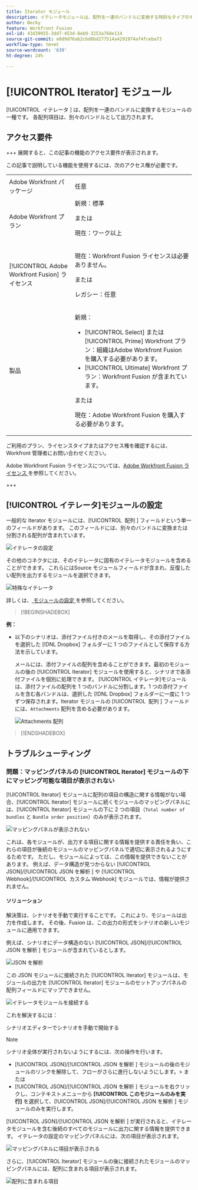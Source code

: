 ```yaml
---
title: Iterator モジュール
description: イテレータモジュールは、配列を一連のバンドルに変換する特別なタイプのモジュールです。各配列項目は、別々のバンドルとして出力されます。
author: Becky
feature: Workfront Fusion
exl-id: 43d39955-3dd7-453d-8eb0-3253a768e114
source-git-commit: e0d9d76ab2cbd8bd277514a4291974af4fceba73
workflow-type: tm+mt
source-wordcount: '639'
ht-degree: 24%

---
```


# [!UICONTROL Iterator] モジュール

[!UICONTROL &#x200B; イテレータ &#x200B;] は、配列を一連のバンドルに変換するモジュールの一種です。 各配列項目は、別々のバンドルとして出力されます。

## アクセス要件

+++ 展開すると、この記事の機能のアクセス要件が表示されます。

この記事で説明している機能を使用するには、次のアクセス権が必要です。

<table style="table-layout:auto">
 <col> 
 <col> 
 <tbody> 
  <tr> 
    <td role="rowheader">Adobe Workfront パッケージ</td> 
   <td> <p>任意</p> </td> 
  </tr> 
  <tr data-mc-conditions=""> 
   <td role="rowheader">Adobe Workfront プラン</td> 
   <td> 新規：標準<p>または</p><p>現在：ワーク以上</p> </td> 
  </tr> 
  <tr> 
   <td role="rowheader">[!UICONTROL Adobe Workfront Fusion] ライセンス</td> 
   <td>
   <p>現在：Workfront Fusion ライセンスは必要ありません。</p>
   <p>または</p>
   <p>レガシー：任意 </p>
   </td> 
  </tr> 
  <tr> 
   <td role="rowheader">製品</td> 
   <td>
   <p>新規：</p> <ul><li>[!UICONTROL Select] または [!UICONTROL Prime] Workfront プラン：組織はAdobe Workfront Fusion を購入する必要があります。</li><li>[!UICONTROL Ultimate] Workfront プラン：Workfront Fusion が含まれています。</li></ul>
   <p>または</p>
   <p>現在：Adobe Workfront Fusion を購入する必要があります。</p>
   </td> 
  </tr>
 </tbody> 
</table>


ご利用のプラン、ライセンスタイプまたはアクセス権を確認するには、Workfront 管理者にお問い合わせください。

Adobe Workfront Fusion ライセンスについては、[Adobe Workfront Fusion ライセンス ](/help/workfront-fusion/set-up-and-manage-workfront-fusion/licensing-operations-overview/license-automation-vs-integration.md) を参照してください。

+++

## [!UICONTROL イテレータ]モジュールの設定

一般的な Iterator モジュールには、[!UICONTROL &#x200B; 配列 &#x200B;] フィールドという単一のフィールドがあります。 このフィールドには、別々のバンドルに変換または分割される配列が含まれています。

![ イテレータの設定 ](assets/set-up-iterator.jpg)

その他のコネクタには、そのイテレータに固有のイテレータモジュールを含めることができます。 これらにはSource モジュールフィールドが含まれ、反復したい配列を出力するモジュールを選択できます。

![ 特殊なイテレータ ](assets/specialized-iterators.jpg)

詳しくは、[ モジュールの設定 ](/help/workfront-fusion/create-scenarios/add-modules/configure-a-modules-settings.md) を参照してください。

>[!BEGINSHADEBOX]

**例：**

* 以下のシナリオは、添付ファイル付きのメールを取得し、その添付ファイルを選択した [!DNL Dropbox] フォルダーに 1 つのファイルとして保存する方法を示しています。

  メールには、添付ファイルの配列を含めることができます。最初のモジュールの後の [!UICONTROL Iterator] モジュールを使用すると、シナリオで各添付ファイルを個別に処理できます。 [!UICONTROL イテレータ]モジュールは、添付ファイルの配列を 1 つのバンドルに分割します。1 つの添付ファイルを含む各バンドルは、選択した [!DNL Dropbox] フォルダーに一度に 1 つずつ保存されます。Iterator モジュールの [!UICONTROL &#x200B; 配列 &#x200B;] フィールドには、`Attachments` 配列を含める必要があります。

  ![Attachments 配列 ](assets/attachments-array.jpg)

>[!ENDSHADEBOX]


## トラブルシューティング

### 問題：マッピングパネルの [!UICONTROL Iterator] モジュールの下にマッピング可能な項目が表示されない

[!UICONTROL Iterator] モジュールに配列の項目の構造に関する情報がない場合、[!UICONTROL Iterator] モジュールに続くモジュールのマッピングパネルには、[!UICONTROL Iterator] モジュールの下に 2 つの項目（`Total number of bundles` と `Bundle order position`）のみが表示されます。

![ マッピングパネルが表示されない ](assets/mapping-panel-doesnt-display.png)

これは、各モジュールが、出力する項目に関する情報を提供する責任を負い、これらの項目が後続のモジュールのマッピングパネルで適切に表示されるようにするためです。 ただし、モジュールによっては、この情報を提供できないことがあります。 例えば、データ構造が見つからない [!UICONTROL JSON]/[!UICONTROL JSON を解析 &#x200B;] や [!UICONTROL Webhook]/[!UICONTROL &#x200B; カスタム Webhook] モジュールでは、情報が提供されません。

#### ソリューション

解決策は、シナリオを手動で実行することです。 これにより、モジュールは出力を作成します。 その後、Fusion は、この出力の形式をシナリオの新しいモジュールに適用できます。

例えば、シナリオにデータ構造のない [!UICONTROL JSON]/[!UICONTROL JSON を解析 &#x200B;] モジュールが含まれているとします。

![JSON を解析](assets/json-parse-json.png)

この JSON モジュールに接続された [!UICONTROL Iterator] モジュールは、モジュールの出力を [!UICONTROL Iterator] モジュールのセットアップパネルの配列フィールドにマップできません。

![ イテレータモジュールを接続する ](assets/connect-iterator-module.png)

これを解決するには：

シナリオエディターでシナリオを手動で開始する

>[!NOTE]
>
>シナリオ全体が実行されないようにするには、次の操作を行います。
>
>* [!UICONTROL JSON]/[!UICONTROL JSON を解析 &#x200B;] モジュールの後のモジュールのリンクを解除して、フローがさらに進行しないようにします。
>  &#x200B;>   または
>* [!UICONTROL JSON]/[!UICONTROL JSON を解析 &#x200B;] モジュールを右クリックし、コンテキストメニューから **[!UICONTROL このモジュールのみを実行]** を選択して、[!UICONTROL JSON]/[!UICONTROL JSON を解析 &#x200B;] モジュールのみを実行します。

[!UICONTROL JSON]/[!UICONTROL JSON を解析 &#x200B;] が実行されると、イテレータモジュールを含む後続のすべてのモジュールに出力に関する情報を提供できます。 イテレータの設定のマッピングパネルには、次の項目が表示されます。

![ マッピングパネルに項目が表示される ](assets/mapping-panel-displays-items.png)

さらに、[!UICONTROL Iterator] モジュールの後に接続されたモジュールのマッピングパネルには、配列に含まれる項目が表示されます。

![ 配列に含まれる項目 ](assets/items-contained-in-array.png)
